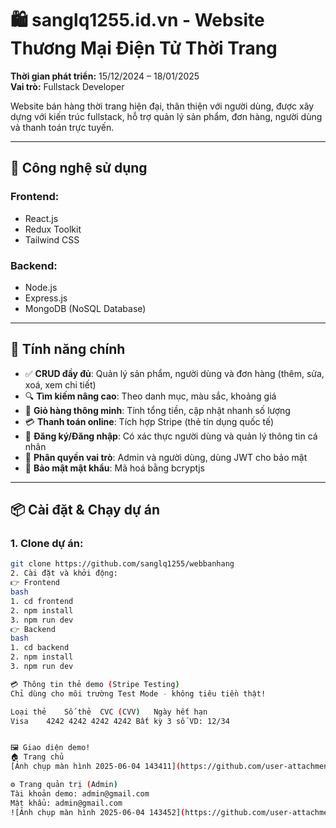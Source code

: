 # 🛍️ sanglq1255.id.vn - Website Thương Mại Điện Tử Thời Trang

**Thời gian phát triển:** 15/12/2024 – 18/01/2025  
**Vai trò:** Fullstack Developer  

Website bán hàng thời trang hiện đại, thân thiện với người dùng, được xây dựng với kiến trúc fullstack, hỗ trợ quản lý sản phẩm, đơn hàng, người dùng và thanh toán trực tuyến.

---

## 🚀 Công nghệ sử dụng

### Frontend:
- React.js
- Redux Toolkit
- Tailwind CSS

### Backend:
- Node.js
- Express.js
- MongoDB (NoSQL Database)

---

## 🔑 Tính năng chính

- ✅ **CRUD đầy đủ**: Quản lý sản phẩm, người dùng và đơn hàng (thêm, sửa, xoá, xem chi tiết)
- 🔍 **Tìm kiếm nâng cao**: Theo danh mục, màu sắc, khoảng giá
- 🛒 **Giỏ hàng thông minh**: Tính tổng tiền, cập nhật nhanh số lượng
- 💳 **Thanh toán online**: Tích hợp Stripe (thẻ tín dụng quốc tế)
- 👤 **Đăng ký/Đăng nhập**: Có xác thực người dùng và quản lý thông tin cá nhân
- 🔐 **Phân quyền vai trò**: Admin và người dùng, dùng JWT cho bảo mật
- 🧂 **Bảo mật mật khẩu**: Mã hoá bằng bcryptjs

---

## 📦 Cài đặt & Chạy dự án

### 1. Clone dự án:
```bash
git clone https://github.com/sanglq1255/webbanhang
2. Cài đặt và khởi động:
👉 Frontend
bash
1. cd frontend
2. npm install
3. npm run dev
👉 Backend
bash
1. cd backend
2. npm install
3. npm run dev

💳 Thông tin thẻ demo (Stripe Testing)
Chỉ dùng cho môi trường Test Mode - không tiêu tiền thật!

Loại thẻ	Số thẻ	CVC (CVV)	Ngày hết hạn
Visa	4242 4242 4242 4242	Bất kỳ 3 số	VD: 12/34


🖼️ Giao diện demo!
🏠 Trang chủ
[Ảnh chụp màn hình 2025-06-04 143411](https://github.com/user-attachments/assets/0aa6eefc-bf9e-4a63-a256-a5e3dc94551f)

⚙️ Trang quản trị (Admin)
Tài khoản demo: admin@gmail.com
Mật khẩu: admin@gmail.com
![Ảnh chụp màn hình 2025-06-04 143452](https://github.com/user-attachments/assets/64bf26b8-b47b-4645-8a92-a5ba38ef1ae5)




